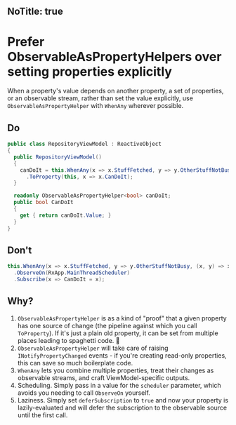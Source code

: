 NoTitle: true
---
# Prefer ObservableAsPropertyHelpers over setting properties explicitly

When a property's value depends on another property, a set of properties, or an 
observable stream, rather than set the value explicitly, use 
`ObservableAsPropertyHelper` with `WhenAny` wherever possible.

## Do

```csharp
public class RepositoryViewModel : ReactiveObject
{
  public RepositoryViewModel()
  {
    canDoIt = this.WhenAny(x => x.StuffFetched, y => y.OtherStuffNotBusy, (x, y) => x && y)
      .ToProperty(this, x => x.CanDoIt);
  }

  readonly ObservableAsPropertyHelper<bool> canDoIt;
  public bool CanDoIt
  {
    get { return canDoIt.Value; }  
  }	
}
```

## Don't

```csharp
this.WhenAny(x => x.StuffFetched, y => y.OtherStuffNotBusy, (x, y) => x && y)
  .ObserveOn(RxApp.MainThreadScheduler)
  .Subscribe(x => CanDoIt = x);
```

## Why?
1. `ObservableAsPropertyHelper` is as a kind of "proof" that a given property has one source of change (the pipeline against which you call `ToProperty`). If it's just a plain old property, it can be set from multiple places leading to spaghetti code. 🍝
2. `ObservableAsPropertyHelper` will take care of raising `INotifyPropertyChanged` events - if you're creating read-only properties, this can save so much boilerplate code.
3. `WhenAny` lets you combine multiple properties, treat their changes as observable streams, and craft ViewModel-specific outputs.
4. Scheduling. Simply pass in a value for the `scheduler` parameter, which avoids you needing to call `ObserveOn` yourself.
5. Laziness. Simply set `deferSubscription` to `true` and now your property is lazily-evaluated and will defer the subscription to the observable source until the first call.


